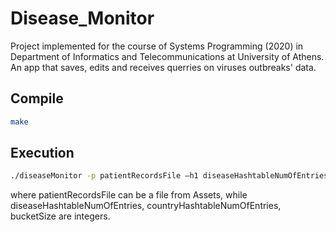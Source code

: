 # Disease_Monitor
Project implemented for the course of Systems Programming (2020) in Department of Informatics and Telecommunications at University of Athens. An app that saves, edits and receives querries on viruses outbreaks' data.

## Compile
```bash
make
```
## Execution
```bash
./diseaseMonitor -p patientRecordsFile –h1 diseaseHashtableNumOfEntries –h2 countryHashtableNumOfEntries –b bucketSize
```
where patientRecordsFile can be a file from Assets, while diseaseHashtableNumOfEntries, countryHashtableNumOfEntries, bucketSize are integers.
